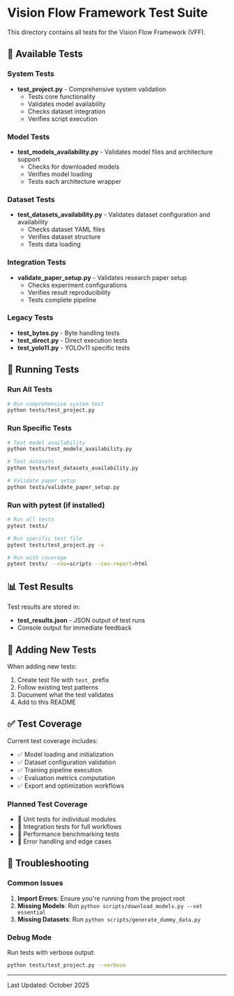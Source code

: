 # Vision Flow Framework Test Suite

This directory contains all tests for the Vision Flow Framework (VFF).

## 🧪 Available Tests

### System Tests

- **test_project.py** - Comprehensive system validation
  - Tests core functionality
  - Validates model availability
  - Checks dataset integration
  - Verifies script execution

### Model Tests

- **test_models_availability.py** - Validates model files and architecture support
  - Checks for downloaded models
  - Verifies model loading
  - Tests each architecture wrapper

### Dataset Tests

- **test_datasets_availability.py** - Validates dataset configuration and availability
  - Checks dataset YAML files
  - Verifies dataset structure
  - Tests data loading

### Integration Tests

- **validate_paper_setup.py** - Validates research paper setup
  - Checks experiment configurations
  - Verifies result reproducibility
  - Tests complete pipeline

### Legacy Tests

- **test_bytes.py** - Byte handling tests
- **test_direct.py** - Direct execution tests
- **test_yolo11.py** - YOLOv11 specific tests

## 🚀 Running Tests

### Run All Tests

```bash
# Run comprehensive system test
python tests/test_project.py
```

### Run Specific Tests

```bash
# Test model availability
python tests/test_models_availability.py

# Test datasets
python tests/test_datasets_availability.py

# Validate paper setup
python tests/validate_paper_setup.py
```

### Run with pytest (if installed)

```bash
# Run all tests
pytest tests/

# Run specific test file
pytest tests/test_project.py -v

# Run with coverage
pytest tests/ --cov=scripts --cov-report=html
```

## 📊 Test Results

Test results are stored in:

- **test_results.json** - JSON output of test runs
- Console output for immediate feedback

## 🔧 Adding New Tests

When adding new tests:

1. Create test file with `test_` prefix
2. Follow existing test patterns
3. Document what the test validates
4. Add to this README

## ✅ Test Coverage

Current test coverage includes:

- ✅ Model loading and initialization
- ✅ Dataset configuration validation
- ✅ Training pipeline execution
- ✅ Evaluation metrics computation
- ✅ Export and optimization workflows

### Planned Test Coverage

- 🔄 Unit tests for individual modules
- 🔄 Integration tests for full workflows
- 🔄 Performance benchmarking tests
- 🔄 Error handling and edge cases

## 🐛 Troubleshooting

### Common Issues

1. **Import Errors**: Ensure you're running from the project root
2. **Missing Models**: Run `python scripts/download_models.py --set essential`
3. **Missing Datasets**: Run `python scripts/generate_dummy_data.py`

### Debug Mode

Run tests with verbose output:

```bash
python tests/test_project.py --verbose
```

---

Last Updated: October 2025
